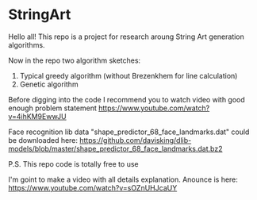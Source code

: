 # StringArt
Hello all!
This repo is a project for research aroung String Art generation algorithms.

Now in the repo two algorithm sketches:
1. Typical greedy algorithm (without Brezenkhem for line calculation)
2. Genetic algorithm

Before digging into the code I recommend you to watch video with good enough problem statement
https://www.youtube.com/watch?v=4ihKM9EwwJU

Face recognition lib data "shape_predictor_68_face_landmarks.dat" could be downloaded here:
https://github.com/davisking/dlib-models/blob/master/shape_predictor_68_face_landmarks.dat.bz2

P.S. This repo code is totally free to use

I'm goint to make a video with all details explanation. Anounce is here: https://www.youtube.com/watch?v=sOZnUHJcaUY
